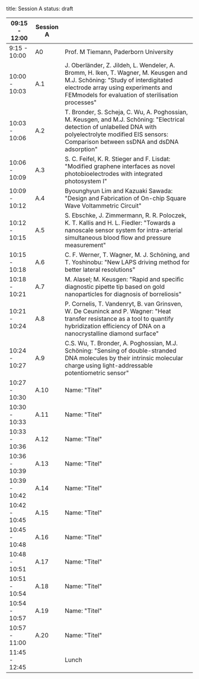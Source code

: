 title: Session A
status: draft


|      09:15 - 12:00    |        **Session A**  |   |                   
|------------|----------------------------------|---------|
|9:15 - 10:00 |A0|  Prof. M Tiemann, Paderborn University  |
|10:00 - 10:03 | A.1 |J. Oberländer, Z. Jildeh, L. Wendeler, A. Bromm, H. Iken, T. Wagner, M. Keusgen and M.J. Schöning: "Study of interdigitated electrode array using experiments and FEMmodels for evaluation of sterilisation processes"|
|10:03 - 10:06 | A.2 |T. Bronder, S. Scheja, C. Wu, A. Poghossian, M. Keusgen, and M.J. Schöning: "Electrical detection of unlabelled DNA with polyelectrolyte modified EIS sensors: Comparison between ssDNA and dsDNA adsorption"|
|10:06 - 10:09 | A.3 |S. C. Feifel, K. R. Stieger and F. Lisdat: "Modified graphene interfaces as novel photobioelectrodes with integrated photosystem I"|
|10:09 - 10:12 | A.4 |Byounghyun Lim and Kazuaki Sawada: "Design and Fabrication of On-chip Square Wave Voltammetric Circuit"|
|10:12 - 10:15 | A.5 |S. Ebschke, J. Zimmermann, R. R. Poloczek, K. T. Kallis and H. L. Fiedler: "Towards a nanoscale sensor system for intra-arterial simultaneous blood flow and pressure measurement"|
|10:15 - 10:18 | A.6 |C. F. Werner, T. Wagner, M. J. Schöning, and T. Yoshinobu: "New LAPS driving method for better lateral resolutions"|
|10:18 - 10:21 | A.7 |M. Alasel; M. Keusgen: "Rapid and specific diagnostic pipette tip based on gold nanoparticles for diagnosis of borreliosis"|
|10:21 - 10:24 | A.8 |P. Cornelis, T. Vandenryt, B. van Grinsven, W. De Ceuninck and P. Wagner: "Heat transfer resistance as a tool to quantify hybridization efficiency of DNA on a nanocrystalline diamond surface"|
|10:24 - 10:27 | A.9 |C.S. Wu, T. Bronder, A. Poghossian, M.J. Schöning: "Sensing of double-stranded DNA molecules by their intrinsic molecular charge using light-addressable potentiometric sensor"|
|10:27 - 10:30 | A.10 |Name: "Titel"|
|10:30 - 10:33 | A.11 |Name: "Titel"|
|10:33 - 10:36 | A.12 |Name: "Titel"|
|10:36 - 10:39 | A.13 |Name: "Titel"|
|10:39 - 10:42 | A.14 |Name: "Titel"|
|10:42 - 10:45 | A.15 |Name: "Titel"|
|10:45 - 10:48 | A.16 |Name: "Titel"|
|10:48 - 10:51 | A.17 |Name: "Titel"|
|10:51 - 10:54 | A.18 |Name: "Titel"|
|10:54 - 10:57 | A.19 |Name: "Titel"|
|10:57 - 11:00 | A.20 |Name: "Titel"|
|11:45 - 12:45 |   |Lunch            |
